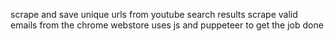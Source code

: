 scrape and save unique urls from youtube search results
scrape valid emails from the chrome webstore
uses js and puppeteer to get the job done
